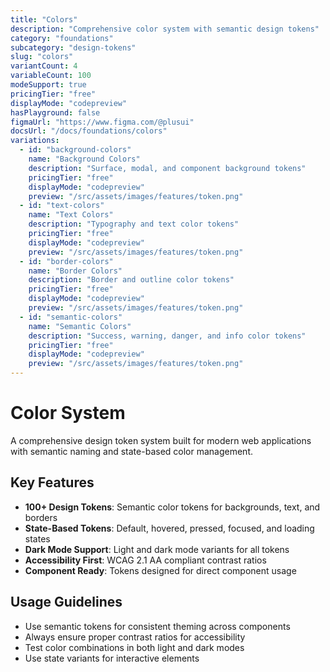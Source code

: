```yaml
---
title: "Colors"
description: "Comprehensive color system with semantic design tokens"
category: "foundations"
subcategory: "design-tokens"
slug: "colors"
variantCount: 4
variableCount: 100
modeSupport: true
pricingTier: "free"
displayMode: "codepreview"
hasPlayground: false
figmaUrl: "https://www.figma.com/@plusui"
docsUrl: "/docs/foundations/colors"
variations:
  - id: "background-colors"
    name: "Background Colors"
    description: "Surface, modal, and component background tokens"
    pricingTier: "free"
    displayMode: "codepreview"
    preview: "/src/assets/images/features/token.png"
  - id: "text-colors"
    name: "Text Colors"
    description: "Typography and text color tokens"
    pricingTier: "free"
    displayMode: "codepreview"
    preview: "/src/assets/images/features/token.png"
  - id: "border-colors"
    name: "Border Colors"
    description: "Border and outline color tokens"
    pricingTier: "free"
    displayMode: "codepreview"
    preview: "/src/assets/images/features/token.png"
  - id: "semantic-colors"
    name: "Semantic Colors"
    description: "Success, warning, danger, and info color tokens"
    pricingTier: "free"
    displayMode: "codepreview"
    preview: "/src/assets/images/features/token.png"
---
```


# Color System

A comprehensive design token system built for modern web applications with semantic naming and state-based color management.

## Key Features

- **100+ Design Tokens**: Semantic color tokens for backgrounds, text, and borders
- **State-Based Tokens**: Default, hovered, pressed, focused, and loading states
- **Dark Mode Support**: Light and dark mode variants for all tokens
- **Accessibility First**: WCAG 2.1 AA compliant contrast ratios
- **Component Ready**: Tokens designed for direct component usage

## Usage Guidelines

- Use semantic tokens for consistent theming across components
- Always ensure proper contrast ratios for accessibility
- Test color combinations in both light and dark modes
- Use state variants for interactive elements
